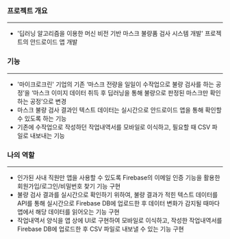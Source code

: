 ### 프로젝트 개요

---

- '딥러닝 알고리즘을 이용한 머신 비전 기반 마스크 불량품 검사 시스템 개발' 프로젝트의 안드로이드 앱 개발

### 기능

---

- '마이크로크린' 기업의 기존 ‘마스크 전량을 일일이 수작업으로 불량 검사를 하는 공정’을 ‘마스크 이미지 데이터 취득 후 딥러닝을 통해 불량으로 판정된 마스크만 확인하는 공정’으로 변경
- 마스크 불량 검사 결과인 텍스트 데이터는 실시간으로 안드로이드 앱을 통해 확인할 수 있도록 하는 기능
- 기존에 수작업으로 작성하던 작업내역서를 모바일로 이식하고, 필요할 때 CSV 파일로 내보내는 기능

### 나의 역할

---

- 인가된 사내 직원만 앱을 사용할 수 있도록 Firebase의 이메일 인증 기능을 활용한 회원가입/로그인/비밀번호 찾기 기능 구현
- 불량 검사 결과를 실시간으로 확인하기 위하여, 불량 결과가 적힌 텍스트 데이터를 API를 통해 실시간으로 Firebase DB에 업로드한 후 데이터 변화가 감지될 때마다 앱에서 해당 데이터를 읽어오는 기능 구현
- 작업내역서 양식을 앱 상에 UI로 구현하여 모바일로 이식하고, 작성한 작업내역서를 Firebase DB에 업로드한 후 CSV 파일로 내보낼 수 있는 기능 구현
